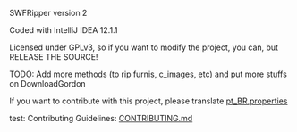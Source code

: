 SWFRipper version 2

Coded with IntelliJ IDEA 12.1.1

Licensed under GPLv3, so if you want to modify the project, you can, but RELEASE THE SOURCE!

TODO: Add more methods (to rip furnis, c_images, etc) and put more stuffs on DownloadGordon

If you want to contribute with this project, please translate [pt_BR.properties](https://github.com/jomp16/SWFRipper-1/blob/master/languages/pt_BR.properties)

test: Contributing Guidelines: [CONTRIBUTING.md](https://github.com/Bukkit/CraftBukkit/blob/master/CONTRIBUTING.md)